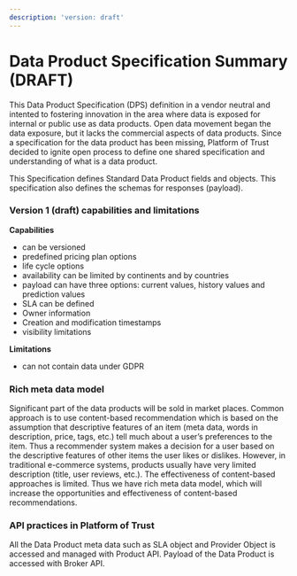 ```yaml
---
description: 'version: draft'
---
```


# Data Product Specification Summary \(DRAFT\)

This Data Product Specification \(DPS\) definition in a vendor neutral and intented to fostering innovation in the area where data is exposed for internal or public use as data products. Open data movement began the data exposure, but it lacks the commercial aspects of data products. Since a specification for the data product has been missing, Platform of Trust decided to ignite open process to define one shared specification and understanding of what is a data product.

This Specification defines Standard Data Product fields and objects. This specification also defines the schemas for responses \(payload\).

### Version 1 \(draft\) capabilities and limitations

**Capabilities**

* can be versioned
* predefined pricing plan options
* life cycle options
* availability can be limited by continents and by countries
* payload can have three options: current values, history values and prediction values
* SLA can be defined
* Owner information
* Creation and modification timestamps
* visibility limitations

**Limitations**

* can not contain data under GDPR

### Rich meta data model

Significant part of the data products will be sold in market places. Common approach is to use content-based recommendation which is based on the assumption that descriptive features of an item \(meta data, words in description, price, tags, etc.\) tell much about a user’s preferences to the item. Thus a recommender system makes a decision for a user based on the descriptive features of other items the user likes or dislikes. However, in traditional e-commerce systems, products usually have very limited description \(title, user reviews, etc.\). The effectiveness of content-based approaches is limited. Thus we have rich meta data model, which will increase the opportunities and effectiveness of content-based recommendations. 

### API practices in Platform of Trust

All the Data Product meta data such as SLA object and Provider Object is accessed and managed with Product API. Payload of the Data Product is accessed with Broker API. 

### 





